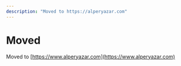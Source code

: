 ```yaml
---
description: "Moved to https://alperyazar.com"
---
```

# Moved

Moved to [https://www.alperyazar.com](https://www.alperyazar.com)
